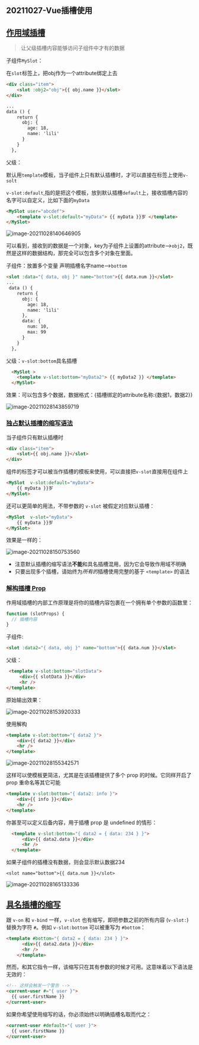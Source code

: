 ## 20211027-Vue插槽使用

## [作用域插槽](https://cn.vuejs.org/v2/guide/components-slots.html#作用域插槽)

> 让父级插槽内容能够访问子组件中才有的数据

子组件`MySlot`：

在`slot`标签上，把obj作为一个attribute绑定上去

```html
<div class="item">
    <slot :obj2="obj">{{ obj.name }}</slot>
</div>

...
data () {
    return {
      obj: {
        age: 18,
        name: 'lili'
      }
    }
  },
```

父级：

默认用`template`模板，当子组件上只有默认插槽时，才可以直接在标签上使用`v-solt`

`v-slot:default`,指的是把这个模板，放到默认插槽`default`上，接收插槽内容的名字可以自定义，比如下面的`myData`

```html
<MySlot user="abcdef">
    <template v-slot:default="myData"> {{ myData }}岁 </template>
</MySlot>
```

![image-20211028140646905](https://i.loli.net/2021/10/28/Bkl193nJfVyR2GX.png)

可以看到，接收到的数据是一个对象，key为子组件上设置的attribute-->`obj2`，既然是这样的数据结构，那完全可以包含多个对象在里面。

子组件：放置多个变量 声明插槽名字name-->`bottom`

```html
<slot :data="{ data, obj }" name="bottom">{{ data.num }}</slot>
...
 data () {
    return {
      obj: {
        age: 18,
        name: 'lili'
      },
      data: {
        num: 10,
        max: 99
      }
    }
  },
```

父级：`v-slot:bottom`具名插槽

```html
  <MySlot >
    <template v-slot:bottom="myData2"> {{ myData2 }} </template>
  </MySlot>
```

效果：可以包含多个数据，数据格式：{插槽绑定的attribute名称:{数据1，数据2}}

![image-20211028143859719](https://i.loli.net/2021/10/28/tLx8c16bDf7i9nI.png)

### [独占默认插槽的缩写语法](https://cn.vuejs.org/v2/guide/components-slots.html#独占默认插槽的缩写语法)

当子组件只有默认插槽时

```html
<div class="item">
	<slot>{{ obj.name }}</slot>
</div>
```

组件的标签才可以被当作插槽的模板来使用，可以直接把`v-slot`直接用在组件上

```html
<MySlot  v-slot:default="myData">
    {{ myData }}岁
</MySlot>
```

还可以更简单的用法，不带参数的 `v-slot` 被假定对应默认插槽：

```html
<MySlot  v-slot="myData">
    {{ myData }}岁
</MySlot>
```

效果是一样的：

![image-20211028150753560](https://i.loli.net/2021/10/28/ueG2HBWmzYqCfyJ.png)

- 注意默认插槽的缩写语法**不能**和具名插槽混用，因为它会导致作用域不明确
- 只要出现多个插槽，请始终为*所有的*插槽使用完整的基于 `<template>` 的语法

### [解构插槽 Prop](https://cn.vuejs.org/v2/guide/components-slots.html#解构插槽-Prop)

作用域插槽的内部工作原理是将你的插槽内容包裹在一个拥有单个参数的函数里：

```js
function (slotProps) {
  // 插槽内容
}
```

子组件:

```html
<slot :data2="{ data, obj }" name="bottom">{{ data.num }}</slot>
```

父级：

```html
 <template v-slot:bottom="slotData">
     <div>{{ slotData }}</div>
     <hr />
</template>
```

原始输出效果：

![image-20211028153920333](https://i.loli.net/2021/10/28/MAWUNv36jbIrFV2.png)

使用解构

```html
<template v-slot:bottom="{ data2 }">
    <div>{{ data2 }}</div>
    <hr />
</template>
```

![image-20211028155342571](https://i.loli.net/2021/10/28/SRPoe7fQLNZJ2DE.png)

这样可以使模板更简洁，尤其是在该插槽提供了多个 prop 的时候。它同样开启了 prop 重命名等其它可能

```html
<template v-slot:bottom="{ data2: info }">
    <div>{{ info }}</div>
    <hr />
</template>
```

你甚至可以定义后备内容，用于插槽 prop 是 undefined 的情形：

```html
  <template v-slot:bottom="{ data2 = { data: 234 } }">
      <div>{{ data2.data }}</div>
      <hr />
  </template>
```

如果子组件的插槽没有数据，则会显示默认数据234

```
<slot name="bottom">{{ data.num }}</slot>
```

![image-20211028165133336](https://i.loli.net/2021/10/28/UniCq5EsGAY6R3y.png)

## [具名插槽的缩写](https://cn.vuejs.org/v2/guide/components-slots.html#具名插槽的缩写)

跟 `v-on` 和 `v-bind` 一样，`v-slot` 也有缩写，即把参数之前的所有内容 (`v-slot:`) 替换为字符 `#`。例如 `v-slot:bottom` 可以被重写为 `#bottom`：

```html
<template #bottom="{ data2 = { data: 234 } }">
      <div>{{ data2.data }}</div>
      <hr />
    </template>
```

然而，和其它指令一样，该缩写只在其有参数的时候才可用。这意味着以下语法是无效的：

```html
<!-- 这样会触发一个警告 -->
<current-user #="{ user }">
  {{ user.firstName }}
</current-user>
```

如果你希望使用缩写的话，你必须始终以明确插槽名取而代之：

```html
<current-user #default="{ user }">
  {{ user.firstName }}
</current-user>
```
